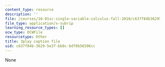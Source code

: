 ```yaml
---
content_type: resource
description: ''
file: /courses/18-01sc-single-variable-calculus-fall-2010/c637f84b36295e37bb8cbdf0b56506cc_5q_3FDOkVRQ.vtt
file_type: application/x-subrip
learning_resource_types: []
ocw_type: OCWFile
resourcetype: Other
title: 3play caption file
uid: c637f84b-3629-5e37-bb8c-bdf0b56506cc
---
```

None

